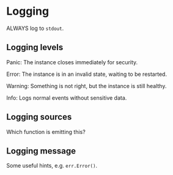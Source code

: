 # Logging

ALWAYS log to `stdout`.

## Logging levels

Panic: The instance closes immediately for security.

Error: The instance is in an invalid state, waiting to be restarted.

Warning: Something is not right, but the instance is still healthy.

Info: Logs normal events without sensitive data.

## Logging sources

Which function is emitting this?

## Logging message

Some useful hints, e.g. `err.Error()`.
